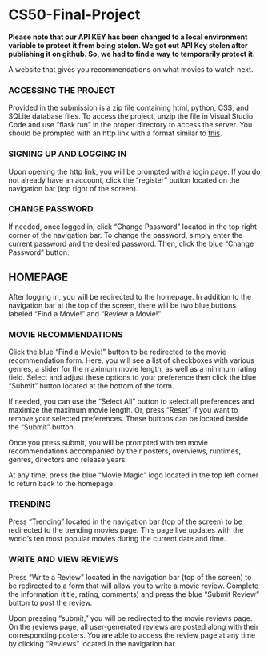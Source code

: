 # CS50-Final-Project

**Please note that our API KEY has been changed to a local environment variable to protect it from being stolen. We got out API Key stolen after publishing it on github. So, we had to find a way to temporarily protect it.**

A website that gives you recommendations on what movies to watch next.

### ACCESSING THE PROJECT

Provided in the submission is a zip file containing html, python, CSS, and SQLite database files. To access the project, unzip the file in Visual Studio Code and use “flask run” in the proper directory to access the server. You should be prompted with an http link with a format similar to [this](http://127.0.0.1:5000.).

### SIGNING UP AND LOGGING IN

Upon opening the http link, you will be prompted with a login page. If you do not already have an account, click the “register” button located on the navigation bar (top right of the screen). 

### CHANGE PASSWORD

If needed, once logged in, click “Change Password” located in the top right corner of the navigation bar. To change the password, simply enter the current password and the desired password. Then, click the blue “Change Password” button. 

## HOMEPAGE

After logging in, you will be redirected to the homepage. In addition to the navigation bar at the top of the screen, there will be two blue buttons labeled “Find a Movie!” and “Review a Movie!”

### MOVIE RECOMMENDATIONS

Click the blue “Find a Movie!” button to be redirected to the movie recommendation form. Here, you will see a list of checkboxes with various genres, a slider for the maximum movie length, as well as a minimum rating field. Select and adjust these options to your preference then click the blue “Submit” button located at the bottom of the form.

If needed, you can use the “Select All” button to select all preferences and maximize the maximum movie length. Or, press “Reset” if you want to remove your selected preferences. These buttons can be located beside the “Submit” button. 

Once you press submit, you will be prompted with ten movie recommendations accompanied by their posters, overviews, runtimes, genres, directors and release years.

At any time, press the blue “Movie Magic” logo located in the top left corner to return back to the homepage. 

### TRENDING

Press “Trending” located in the navigation bar (top of the screen) to be redirected to the trending movies page. This page live updates with the world’s ten most popular movies during the current date and time. 

### WRITE AND VIEW REVIEWS

Press “Write a Review” located in the navigation bar (top of the screen) to be redirected to a form that will allow you to write a movie review. Complete the information (title, rating, comments) and press the blue “Submit Review” button to post the review. 

Upon pressing “submit,” you will be redirected to the movie reviews page. On the reviews page, all user-generated reviews are posted along with their corresponding posters. You are able to access the review page at any time by clicking “Reviews” located in the navigation bar. 
